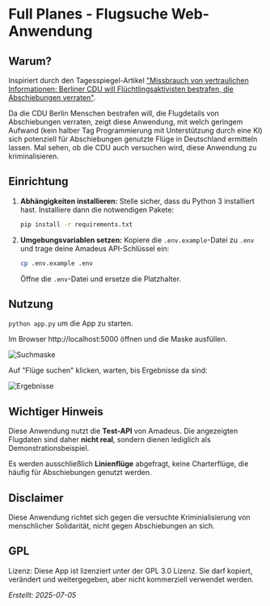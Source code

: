 # Full Planes - Flugsuche Web-Anwendung

## Warum?

Inspiriert durch den Tagesspiegel-Artikel ["Missbrauch von vertraulichen Informationen: Berliner CDU will Flüchtlingsaktivisten bestrafen, die Abschiebungen verraten"](
https://www.tagesspiegel.de/berlin/missbrauch-von-vertraulichen-informationen-berliner-cdu-will-fluchtlingsaktivisten-bestrafen-die-abschiebungen-verraten-13973525.html).

Da die CDU Berlin Menschen bestrafen will, die Flugdetails von Abschiebungen verraten, zeigt diese Anwendung, mit welch geringem Aufwand (kein halber Tag Programmierung mit Unterstützung durch eine KI) sich potenziell für Abschiebungen genutzte Flüge in Deutschland ermitteln lassen. Mal sehen, ob die CDU auch versuchen wird, diese Anwendung zu kriminalisieren.

## Einrichtung

1.  **Abhängigkeiten installieren:**
    Stelle sicher, dass du Python 3 installiert hast. Installiere dann die notwendigen Pakete:
    ```bash
    pip install -r requirements.txt
    ```

2.  **Umgebungsvariablen setzen:**
    Kopiere die `.env.example`-Datei zu `.env` und trage deine Amadeus API-Schlüssel ein:
    ```bash
    cp .env.example .env
    ```
    Öffne die `.env`-Datei und ersetze die Platzhalter.

## Nutzung

`python app.py` um die App zu starten.

Im Browser http://localhost:5000 öffnen und die Maske ausfüllen.

![Suchmaske](https://github.com/user-attachments/assets/6b5f0685-5d18-4bbd-9e73-3e39833bb486)

Auf "Flüge suchen" klicken, warten, bis Ergebnisse da sind:

![Ergebnisse](https://github.com/user-attachments/assets/c7760b71-c583-4d2c-b83c-63776f41bbf7)

## Wichtiger Hinweis

Diese Anwendung nutzt die **Test-API** von Amadeus. Die angezeigten Flugdaten sind daher **nicht real**, sondern dienen lediglich als Demonstrationsbeispiel.

Es werden ausschließlich **Linienflüge** abgefragt, keine Charterflüge, die häufig für Abschiebungen genutzt werden.

## Disclaimer

Diese Anwendung richtet sich gegen die versuchte Kriminialisierung von menschlicher Solidarität, nicht gegen Abschiebungen an sich.

## GPL

Lizenz: Diese App ist lizenziert unter der GPL 3.0 Lizenz. Sie darf kopiert, verändert und weitergegeben, aber nicht kommerziell verwendet werden.

*Erstellt: 2025-07-05*

